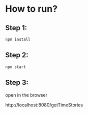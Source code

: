 # How to run?
## Step 1:
```
npm install
```
## Step 2:
```
npm start
```

## Step 3:

open in the browser 

http://localhost:8080/getTimeStories
